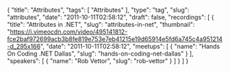 {
  "title": "Attributes",
  "tags": [
    "Attributes"
  ],
  "type": "tag",
  "slug": "attributes",
  "date": "2011-10-11T02:58:12",
  "draft": false,
  "recordings": [
    {
      "title": "Attributes in .NET",
      "slug": "attributes-in-net",
      "thumbnail": "https://i.vimeocdn.com/video/495141812-fce2baf972699acb3b8fe819e753e7eb41215e19d65914e5fd6a745c4a951214-d_295x166",
      "date": "2011-10-11T02:58:12",
      "meetups": [
        {
          "name": "Hands On Coding .NET Dallas",
          "slug": "hands-on-coding-net-dallas"
        }
      ],
      "speakers": [
        {
          "name": "Rob Vettor",
          "slug": "rob-vettor"
        }
      ]
    }
  ]
}